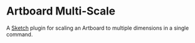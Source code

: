 # Artboard Multi-Scale

A [Sketch](https://www.sketch.com/) plugin for scaling an Artboard to multiple dimensions in a single command.
